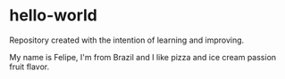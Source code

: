 # hello-world
Repository created with the intention of learning and improving.

My name is Felipe, I'm from Brazil and I like pizza and ice cream passion fruit flavor.
